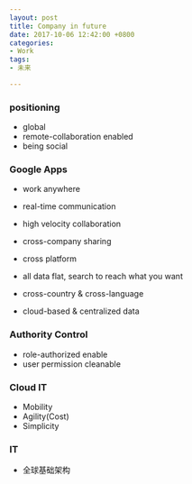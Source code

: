 ```yaml
---
layout: post
title: Company in future
date: 2017-10-06 12:42:00 +0800
categories:
- Work
tags:
- 未来

---
```



### positioning

- global
- remote-collaboration enabled
- being social

### Google Apps

- work anywhere
- real-time communication
- high velocity collaboration
- cross-company sharing
- cross platform
- all data flat, search to reach what you want



- cross-country & cross-language
- cloud-based & centralized data


### Authority Control

- role-authorized enable
- user permission cleanable

### Cloud IT

- Mobility
- Agility(Cost)
- Simplicity

### IT

- 全球基础架构

